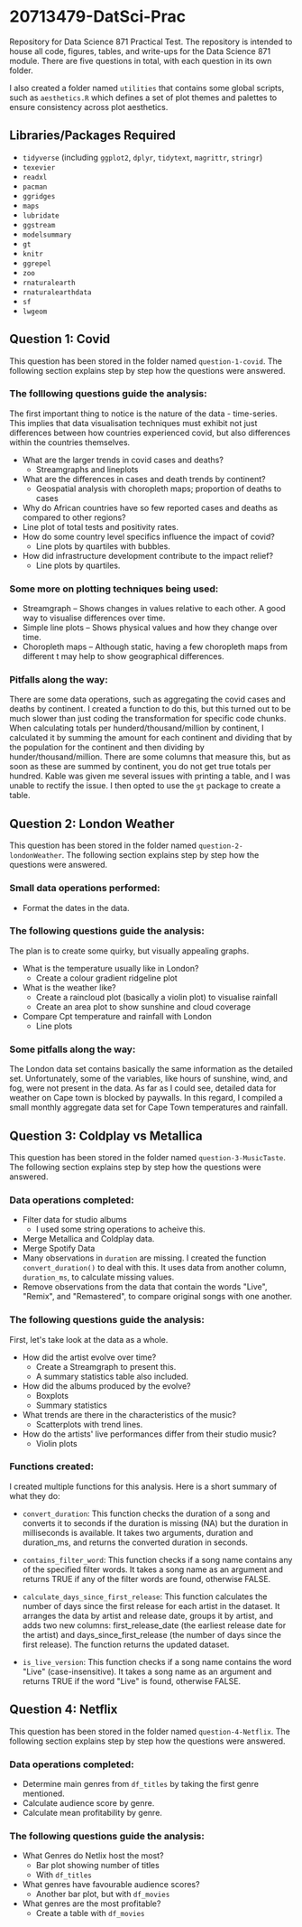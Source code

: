 # 20713479-DatSci-Prac
Repository for Data Science 871 Practical Test. The repository is intended to house all code, figures, tables, and write-ups for the Data Science 871 module. There are five questions in total, with each question in its own folder.

I also created a folder named `utilities` that contains some global scripts, such as `aesthetics.R` which defines a set of plot themes and palettes to ensure consistency across plot aesthetics.

##  Libraries/Packages Required
* `tidyverse` (including `ggplot2`, `dplyr`, `tidytext`, `magrittr`, `stringr`)
* `texevier`
* `readxl`
* `pacman`
* `ggridges`
* `maps`
* `lubridate`
* `ggstream`
* `modelsummary`
* `gt`
* `knitr`
* `ggrepel`
* `zoo`
* `rnaturalearth`
* `rnaturalearthdata`
* `sf`
* `lwgeom`

##  Question 1: Covid
This question has been stored in the folder named `question-1-covid`. The following section explains step by step how the questions were answered. 

### The folllowing questions guide the analysis:
The first important thing to notice is the nature of the data - time-series. This implies that data visualisation techniques must exhibit not just differences between how countries experienced covid, but also differences within the countries themselves.
* What are the larger trends in covid cases and deaths?
  * Streamgraphs and lineplots
* What are the differences in cases and death trends by continent?
  * Geospatial analysis with choropleth maps; proportion of deaths to cases
* Why do African countries have so few reported cases and deaths as compared to other regions?
 * Line plot of total tests and positivity rates.
* How do some country level specifics influence the impact of covid?
  * Line plots by quartiles with bubbles.
* How did infrastructure development contribute to the impact relief?
  * Line plots by quartiles.


### Some more on plotting techniques being used:
* Streamgraph – Shows changes in values relative to each other. A good way to visualise differences over time.
* Simple line plots – Shows physical values and how they change over time.
* Choropleth maps – Although static, having a few choropleth maps from different t may help to show geographical differences.

### Pitfalls along the way:
There are some data operations, such as aggregating the covid cases and deaths by continent. I created a function to do this, but this turned out to be much slower than just coding the transformation for specific code chunks.
When calculating totals per hunderd/thousand/million by continent, I calculated it by summing the amount for each continent and dividing that by the population for the continent and then dividing by hunder/thousand/million. There are some columns that measure this, but as soon as these are summed by continent, you do not get true totals per hundred.
Kable was given me several issues with printing a table, and I was unable to rectify the issue. I then opted to use the `gt` package to create a table. 

## Question 2: London Weather
This question has been stored in the folder named `question-2-londonWeather`. The following section explains step by step how the questions were answered.

### Small data operations performed:
* Format the dates in the data.

### The following questions guide the analysis:
The plan is to create some quirky, but visually appealing graphs.
* What is the temperature usually like in London?
  * Create a colour gradient ridgeline plot
* What is the weather like?
  * Create a raincloud plot (basically a violin plot) to visualise rainfall
  * Create an area plot to show sunshine and cloud coverage
* Compare Cpt temperature and rainfall with London
  * Line plots

### Some pitfalls along the way:
The London data set contains basically the same information as the detailed set. Unfortunately, some of the variables, like hours of sunshine, wind, and fog, were not present in the data. As far as I could see, detailed data for weather on Cape town is blocked by paywalls. In this regard, I compiled a small monthly aggregate data set for Cape Town temperatures and rainfall.

## Question 3: Coldplay vs Metallica
This question has been stored in the folder named `question-3-MusicTaste`. The following section explains step by step how the questions were answered.

### Data operations completed:
* Filter data for studio albums
  * I used some string operations to acheive this.
* Merge Metallica and Coldplay data.
* Merge Spotify Data
* Many observations in `duration` are missing. I created the function `convert_duration()` to deal with this. It uses data from another column, `duration_ms`, to calculate missing values.
* Remove observations from the data that contain the words "Live", "Remix", and "Remastered", to compare original songs with one another.

### The following questions guide the analysis:
First, let's take look at the data as a whole.
* How did the artist evolve over time?
  * Create a Streamgraph to present this.
  * A summary statistics table also included.
* How did the albums produced by the evolve?
  * Boxplots
  * Summary statistics
* What trends are there in the characteristics of the music?
  * Scatterplots with trend lines.
* How do the artists' live performances differ from their studio music?
  * Violin plots

### Functions created:
I created multiple functions for this analysis. Here is a short summary of what they do:
* `convert_duration`: This function checks the duration of a song and converts it to seconds if the duration is missing (NA) but the duration in milliseconds is available. It takes two arguments, duration and duration_ms, and returns the converted duration in seconds.

* `contains_filter_word`: This function checks if a song name contains any of the specified filter words. It takes a song name as an argument and returns TRUE if any of the filter words are found, otherwise FALSE.

* `calculate_days_since_first_release`: This function calculates the number of days since the first release for each artist in the dataset. It arranges the data by artist and release date, groups it by artist, and adds two new columns: first_release_date (the earliest release date for the artist) and days_since_first_release (the number of days since the first release). The function returns the updated dataset.

* `is_live_version`: This function checks if a song name contains the word "Live" (case-insensitive). It takes a song name as an argument and returns TRUE if the word "Live" is found, otherwise FALSE.

## Question 4: Netflix
This question has been stored in the folder named `question-4-Netflix`. The following section explains step by step how the questions were answered.

### Data operations completed:
* Determine main genres from `df_titles` by taking the first genre mentioned.
* Calculate audience score by genre.
* Calculate mean profitability by genre.

### The following questions guide the analysis:
* What Genres do Netlix host the most?
  * Bar plot showing number of titles
  * With `df_titles`
* What genres have favourable audience scores?
  * Another bar plot, but with `df_movies`
* What genres are the most profitable?
  * Create a table with `df_movies`

